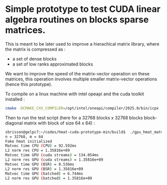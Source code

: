 # Simple prototype to test CUDA linear algebra routines on blocks sparse matrices.

This is meant to be later used to improve a hierachical matrix library, where the matrix is compressed as :
- a set of dense blocks
- a set of low ranks approximated blocks

We want to improve the speed of the matrix-vector operation on these matrices, this operation involves multiple smaller matrix-vector operations (hence this prototype).

To compile on a linux machine with intel opeapi and the cuda toolkit installed :
```bash
cmake -DCMAKE_CXX_COMPILER=/opt/intel/oneapi/compiler/2025.0/bin/icpx -DCMAKE_CUDA_COMPILER=/usr/local/cuda-12.6/bin/nvcc -DCUDA_TOOLKIT_ROOT_DIR=/usr/local/cuda-12.6 -DBLAS_LIBRARIES="/opt/intel/oneapi/mkl/2025.0/lib/intel64/libmkl_rt.so" ..
```

Then to run the test script (here for a 32768 blocks x 32768 blocks block-diagonal matrix with block of size 64 x 64) :
```bash
sbrisson@gelpc7:~/codes/hmat-cuda-prototype-min/build$  ./gpu_hmat_matvec 32768  64
n = 32768, m = 64
Fake hmat initialized
Matvec time CPU (CPU) = 92.592ms
L2 norm res CPU = 1.35816e+09
Matvec time GPU (cuda streams) = 134.054ms
L2 norm res GPU (cuda streams) = 1.35816e+09
Matvec time GPU (BSR) = 8.536ms
L2 norm res GPU (BSR) = 1.35816e+09
Matvec time GPU (batched) = 6.744ms
L2 norm res GPU (batched) = 1.35816e+09
```